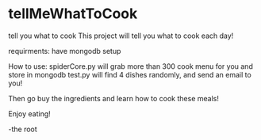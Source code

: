 # tellMeWhatToCook
tell you what to cook
This project will tell you what to cook each day!

requirments:
have mongodb setup

How to use:
spiderCore.py will grab more than 300 cook menu for you and store in mongodb
test.py will find 4 dishes randomly, and send an email to you!

Then go buy the ingredients and learn how to cook these meals!

Enjoy eating!

-the root
